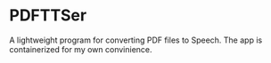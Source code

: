 # PDFTTSer
A lightweight program for converting PDF files to Speech.
The app is containerized for my own convinience.
